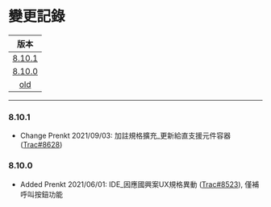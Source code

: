 變更記錄
===
| 版本 |
| :---: |
| [8.10.1](#v8_10_1) |
| [8.10.0](#v8_10_0) |
| [old](#old) |

***

### <a id='v8_10_1'></a>8.10.1
* Change Prenkt 2021/09/03: 加註規格擴充_更新給直支援元件容器 ([Trac#8628])

### <a id='v8_10_0'></a>8.10.0
* Added Prenkt 2021/06/01: IDE_因應國興案UX規格異動 ([Trac#8523]), 僅補呼叫按鈕功能

<!-- 圖片 -->


<!-- 超連結 -->
[Trac#8523]:http://trac.uneec.com/trac/neco/ticket/8523 "#8523"
[Trac#8628]:http://trac.uneec.com/trac/neco/ticket/8628 "#8628"


